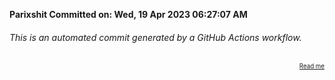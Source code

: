 **Parixshit Committed on: Wed, 19 Apr 2023 06:27:07 AM** <!-- baf306e4-8eee-4000-ab42-475065822f03 -->

###### This is an automated commit generated by a GitHub Actions workflow.

<div align="right"><sub><sup><a href="https://github.com/Parixshit/AutoCommit.git">Read me</a></sup></sub></div>
